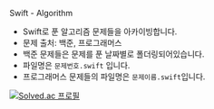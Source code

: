 Swift - Algorithm

- Swift로 푼 알고리즘 문제들을 아카이빙합니다.
- 문제 출처: 백준, 프로그래머스
- 백준 문제들은 문제를 푼 날짜별로 폴더링되어있습니다.
- 파일명은 `문제번호.swift` 입니다.
- 프로그래머스 문제들의 파일명은 `문제이름.swift`입니다.

[![Solved.ac 프로필](http://mazassumnida.wtf/api/generate_badge?boj=k2417000)](https://solved.ac/k2417000)
